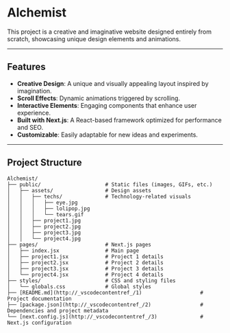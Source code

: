 # Alchemist

This project is a creative and imaginative website designed entirely from scratch, showcasing unique design elements and animations.

---

## Features

- **Creative Design**: A unique and visually appealing layout inspired by imagination.
- **Scroll Effects**: Dynamic animations triggered by scrolling.
- **Interactive Elements**: Engaging components that enhance user experience.
- **Built with Next.js**: A React-based framework optimized for performance and SEO.
- **Customizable**: Easily adaptable for new ideas and experiments.

---

## Project Structure

```plaintext
Alchemist/
├── public/                     # Static files (images, GIFs, etc.)
│   ├── assets/                 # Design assets
│   │   ├── techs/              # Technology-related visuals
│   │   │   ├── eye.jpg
│   │   │   ├── lolipop.jpg
│   │   │   └── tears.gif
│   │   ├── project1.jpg
│   │   ├── project2.jpg
│   │   ├── project3.jpg
│   │   └── project4.jpg
├── pages/                      # Next.js pages
│   ├── index.jsx               # Main page
│   ├── project1.jsx            # Project 1 details
│   ├── project2.jsx            # Project 2 details
│   ├── project3.jsx            # Project 3 details
│   └── project4.jsx            # Project 4 details
├── styles/                     # CSS and styling files
│   └── globals.css             # Global styles
├── [README.md](http://_vscodecontentref_/1)                   # Project documentation
├── [package.json](http://_vscodecontentref_/2)                # Dependencies and project metadata
└── [next.config.js](http://_vscodecontentref_/3)              # Next.js configuration
